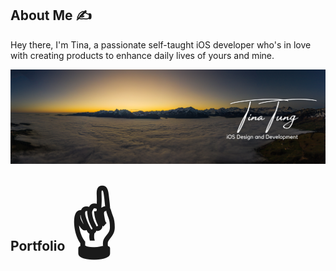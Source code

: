 ## About Me ✍️
Hey there, I'm Tina, a passionate self-taught iOS developer who's in love with creating products to enhance daily lives of yours and mine.

<p style="text-align:center"><img  src="https://github.com/MinateTina/SwiftUICoreDataSpendingTrackerMinate/blob/main/GithubBanner.png" alt="Logo" class="center"></p>



## Portfolio <span style='font-size:100px;'>&#9757;</span>

<div>
    <img src="coreDataiPhone.png" alt="" width="2000" height="1125 />
    <img src="coreDataIpad.png" alt="" width="2000" height="1125 />
</div>


